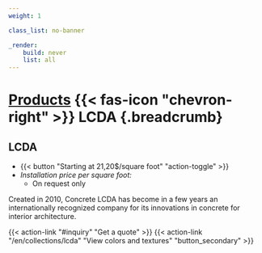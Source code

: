 ```yaml
---
weight: 1

class_list: no-banner

_render:
    build: never
    list: all
---
```


# [Products](/products) {{< fas-icon "chevron-right" >}} **LCDA** {.breadcrumb}
## LCDA

- {{< button "Starting at 21,20$/square foot" "action-toggle" >}}
 - *Installation price per square foot:*
    - On request only

Created in 2010, Concrete LCDA has become in a few years an internationally recognized company for its innovations in concrete for interior architecture.

{{< action-link "#inquiry" "Get a quote" >}}
{{< action-link "/en/collections/lcda" "View colors and textures" "button_secondary" >}}